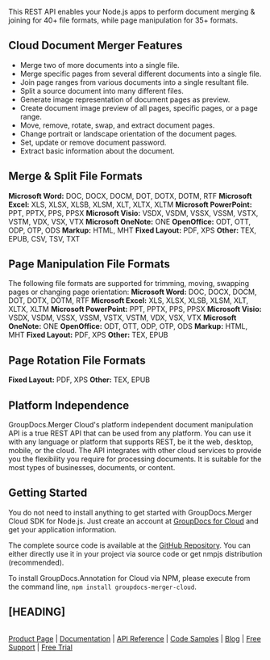 This REST API enables your Node.js apps to perform document merging & joining for 40+ file formats, while page manipulation for 35+ formats.

## Cloud Document Merger Features

- Merge two of more documents into a single file.
- Merge specific pages from several different documents into a single file.
- Join page ranges from various documents into a single resultant file.
- Split a source document into many different files.
- Generate image representation of document pages as preview.
- Create document image preview of all pages, specific pages, or a page range.
- Move, remove, rotate, swap, and extract document pages.
- Change portrait or landscape orientation of the document pages.
- Set, update or remove document password.
- Extract basic information about the document.

## Merge & Split File Formats

**Microsoft Word:** DOC, DOCX, DOCM, DOT, DOTX, DOTM, RTF
**Microsoft Excel:** XLS, XLSX, XLSB, XLSM, XLT, XLTX, XLTM
**Microsoft PowerPoint:** PPT, PPTX, PPS, PPSX
**Microsoft Visio:** VSDX, VSDM, VSSX, VSSM, VSTX, VSTM, VDX, VSX, VTX
**Microsoft OneNote:** ONE
**OpenOffice:** ODT, OTT, ODP, OTP, ODS
**Markup:** HTML, MHT
**Fixed Layout:** PDF, XPS
**Other:** TEX, EPUB, CSV, TSV, TXT

## Page Manipulation File Formats

The following file formats are supported for trimming, moving, swapping pages or changing page orientation:
**Microsoft Word:** DOC, DOCX, DOCM, DOT, DOTX, DOTM, RTF
**Microsoft Excel:** XLS, XLSX, XLSB, XLSM, XLT, XLTX, XLTM
**Microsoft PowerPoint:** PPT, PPTX, PPS, PPSX
**Microsoft Visio:** VSDX, VSDM, VSSX, VSSM, VSTX, VSTM, VDX, VSX, VTX
**Microsoft OneNote:** ONE
**OpenOffice:** ODT, OTT, ODP, OTP, ODS
**Markup:** HTML, MHT
**Fixed Layout:** PDF, XPS
**Other:** TEX, EPUB

## Page Rotation File Formats

**Fixed Layout:** PDF, XPS
**Other:** TEX, EPUB

## Platform Independence

GroupDocs.Merger Cloud's platform independent document manipulation API is a true REST API that can be used from any platform. You can use it with any language or platform that supports REST, be it the web, desktop, mobile, or the cloud. The API integrates with other cloud services to provide you the flexibility you require for processing documents. It is suitable for the most types of businesses, documents, or content.

## Getting Started

You do not need to install anything to get started with GroupDocs.Merger Cloud SDK for Node.js. Just create an account at [GroupDocs for Cloud](https://dashboard.groupdocs.cloud/#/apps) and get your application information.

The complete source code is available at the [GitHub Repository](). You can either directly use it in your project via source code or get nmpjs distribution (recommended).

To install GroupDocs.Annotation for Cloud via NPM, please execute from the command line, `npm install groupdocs-merger-cloud`.

## [HEADING]

```js

```

[Product Page]() | [Documentation]() | [API Reference]() | [Code Samples]() | [Blog]() | [Free Support]() | [Free Trial](https://dashboard.groupdocs.cloud/#/apps)
